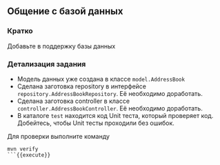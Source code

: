 ## Общение с базой данных

### Кратко

Добавьте в поддержку базы данных

### Детализация задания

- Модель данных уже создана в классе `model.AddressBook`
- Сделана заготовка repository в интерфейсе `repository.AddressBookRepository`. Её необходимо доработать.
- Сделана заготовка controller в классе `controller.AddressBookController`. Её необходимо доработать.
- В каталоге `test` находится код Unit теста, который проверяет код. Добейтесь, чтобы Unit тесты проходили без ошибок.

Для проверки выполните команду

```
mvn verify
```{{execute}}